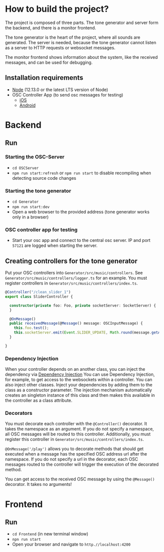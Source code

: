 # How to build the project?
The project is composed of three parts. The tone generator and server form the backend, and there is a monitor frontend.

The tone generator is the heart of the project, where all sounds are generated. The server is needed, because the tone generator cannot listen as a server to HTTP requests or websocket messages.

The monitor frontend shows information about the system, like the received messages, and can be used for debugging.

## Installation requirements
- [Node](https://nodejs.org/en/) (12.13.0 or the latest LTS version of Node)
- OSC Controller App (to send osc messages for testing)
    - [iOS](https://apps.apple.com/us/app/clean-osc/id1235192209)
    - [Android](https://play.google.com/store/apps/details?id=com.ffsmultimedia.osccontroller&hl=en)
    
# Backend
## Run
### Starting the OSC-Server
- `cd OSCServer`
- `npm run start:refresh` or `npm run start` to disable recompiling when detecting source code changes

### Starting the tone generator
- `cd Generator`
- `npm run start:dev`
- Open a web browser to the provided address (tone generator works only in a browser)

### OSC controller app for testing
- Start your osc app and connect to the central osc server. IP and port `57121` are logged when starting the server.

## Creating controllers for the tone generator
Put your OSC controllers into `Generator/src/music/controllers`. See `Generator/src/music/controllers/logger.ts` for an example.
You must register controllers in `Generator/src/music/controllers/index.ts`.

```typescript
@Controller("/clean_slider_1")
export class SliderController {

  constructor(private foo: Foo, private socketServer: SocketServer) {
  }

  @OnMessage()
  public receivedMessage(@Message() message: OSCInputMessage) {
    this.foo.test();
    this.socketServer.emit(Event.SLIDER_UPDATE, Math.round(message.getArgs()[0].value * 100));
  }

}
```

### Dependency Injection
When your controller depends on an another class, you can inject the dependency via [Dependency Injection](https://www.freecodecamp.org/news/a-quick-intro-to-dependency-injection-what-it-is-and-when-to-use-it-7578c84fa88f/)
You can use Dependency Injection, for example, to get access to the websockets within a controller.
You can also inject other classes. Inject your dependencies by adding them to the class as a constructor parameter. 
The injection mechanism automatically creates an singleton instance of this class and then makes this available in the controller as a class attribute.

### Decorators
You must decorate each controller with the `@Controller()` decorator. It takes the namespace as an argument.
If you do not specify a namespace, all OSC messages will be routed to this controller.
Additionally, you must register this controller in `Generator/src/music/controllers/index.ts`.

`@OnMessage('/play')` allows you to decorate methods that should get executed when a message has the specified OSC address url after the namespace.
If you do not specify a url in the decorator, each OSC messages routed to the controller will trigger the execution of the decorated method.

You can get access to the received OSC message by using the `@Message()` decorator. It takes no arguments!

# Frontend
## Run
- `cd Frontend` (in new terminal window)
- `npn run start`
- Open your browser and navigate to `http.//localhost:4200`
